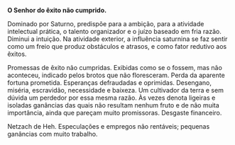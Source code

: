 **O Senhor do êxito não cumprido.**

  

Dominado por Saturno, predispõe para a ambição, para a atividade intelectual
prática, o talento organizador e o juízo baseado em fria razão. Diminui a
intuição. Na atividade exterior, a influência saturnina se faz sentir como um
freio que produz obstáculos e atrasos, e como fator redutivo aos êxitos.

  

Promessas de êxito não cumpridas. Exibidas como se o fossem, mas não
aconteceu, indicado pelos brotos que não floresceram. Perda da aparente
fortuna prometida. Esperanças defraudadas e oprimidas. Desengano, miséria,
escravidão, necessidade e baixeza. Um cultivador da terra e sem dúvida um
perdedor por essa mesma razão. Às vezes denota ligeiras e isoladas ganâncias
das quais não resultam nenhum fruto e de não muita importância, ainda que
pareçam muito promissoras. Desgaste financeiro.

  

Netzach de Heh. Especulações e empregos não rentáveis; pequenas ganâncias com
muito trabalho.

